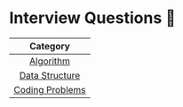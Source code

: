 # Interview Questions 📝

| Category | 
| :--: |
| [Algorithm](./Array/TwoSum/TwoSum_Ryan.java) |
| [Data Structure](./Array/TwoSum/TwoSum_Ryan.java) |
| [Coding Problems](./Array/TwoSum/TwoSum_Ryan.java) |
